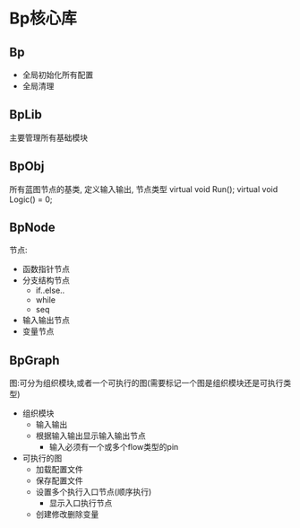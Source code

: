 # Bp核心库
## Bp
* 全局初始化所有配置
* 全局清理

## BpLib
主要管理所有基础模块

## BpObj
所有蓝图节点的基类, 定义输入输出, 节点类型
virtual void Run();
virtual void Logic() = 0;

## BpNode
节点: 
* 函数指针节点
* 分支结构节点
    * if..else..
    * while
    * seq
* 输入输出节点
* 变量节点

## BpGraph
图:可分为组织模块,或者一个可执行的图(需要标记一个图是组织模块还是可执行类型)
* 组织模块
    * 输入输出
    * 根据输入输出显示输入输出节点
        * 输入必须有一个或多个flow类型的pin
* 可执行的图
    * 加载配置文件
    * 保存配置文件
    * 设置多个执行入口节点(顺序执行)
        * 显示入口执行节点
    * 创建修改删除变量
